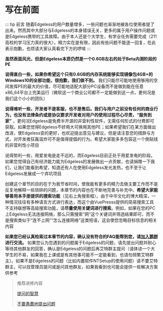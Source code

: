 # **写在前面**

::: tip 前言
随着Edgeless的用户数量增多，一些问题也渐渐地被各位使用者提了出来。然而其中大部分与Edgeless的本身错误无关，更多的属于用户操作问题或是Edgeless携带的工具故障。由于本人还是个大学生，有学业任务需要完成（211高校的学习压力真的很大），精力实在是有限，因此有些问题不能逐一回复，在此表示抱歉，也烦请大家认真看完下方的啰嗦
:::


**虽然表面风光，但是Edgeless本质仍然是一个0.6GB左右的处于Beta内测阶段的PE**


**说得直白一些，如果你希望这个只有0.6GB的内存系统能够实现镜像包4GB+的Windows10的全部功能，很抱歉，我们做不到。** 我们只能尽可能地使用够用的空间发挥PE的最大的价值，尽可能地适配大部分PC设备而不是做到能在任意x86_64平台上完美运行（微软这一个商业公司都不一定能做到这一点，更何况是我们这个小小的团队）


**说得难听一些，开发者不是客服，也不是售后。我们与用户之前没有任何的商业行为，也没有法律条约或是协议要求开发者对用户的使用过程尽心尽责，“服务到家”** ，更何况Edgeless是免费半开源的非营利性软件，无需任何形式的付费即可获取。如果您觉得Edgeless不好用大可换用其他PE；如果希望我们在某方面做出改进，使Edgeless变的更好，也欢迎提出意见与建议，但是请注意您的措辞与方式，对开发者狂轰滥炸可不是值得提倡的行为。希望大家能多多包容这一个倒贴钱的非营利性小项目



说得势利一些，用爱发电是走不远的，而Edgeless目前正处于用爱发电的阶段。如果您觉得自己有经济能力能为Edgeless的发展做出一点贡献，也请捐赠一下我们，让我们能看到希望，知道还有人在使用Edgeless发光发热，也不至于让Edgeless发展成一个弃坑项目


创建这个章节的目的在于为我节省时间，使我能有更多的精力去做主要工作而不是反复地解释一些琐碎的问题，本章节的内容也在不断地完善与补充中。**希望大家能够善用本手册提供的搜索功能**（见右上角搜索框）。由于中华文化的博大精深，一种情况往往有多种语言方式进行表达，而这个由VuePresss提供的简易搜索工具不支持联想等高级搜索功能，请**尽量使用关键词进行搜索**。例如，如果在您的PC上Edgeless无法连接网络，那么只需搜索“网”这个关键词并筛选结果即可，而不是搜索类似于“连不上网”“怎么连接网络”这类短语，这会使您忽略目标信息的相关内容


**如果您已经认真检索过本章节的内容，确认没有符合的FAQ能帮到您，请[加入鹅群](https://home.edgeless.top/jump/qqg.html)进行交流。** 如果您认为您遇到的问题属于Edgeless的问题，请先提出问题并耐心等待其他群友的回答，确认是Edgeless的问题后再艾特群主提问（请体谅一个大学生的不易，如果我在上课或是有其他事可能不一定能看到，也请勿频繁艾特群主）。如果不是Edgeless的问题（比如内置软件NTSetup的使用问题）请不要艾特群主，可以找管理员提问或是问其他群友，如果我看到也可能会提供一些解决方案供参考


> 推荐进修内容
> 
>  [提问的智慧](https://github.com/ryanhanwu/How-To-Ask-Questions-The-Smart-Way/blob/master/README-zh_CN.md)
> 
> [不要愚蠢地提出问题](https://github.com/dogfight360/Stop-Ask-Questions-The-Stupid-Ways/blob/master/README.md)
